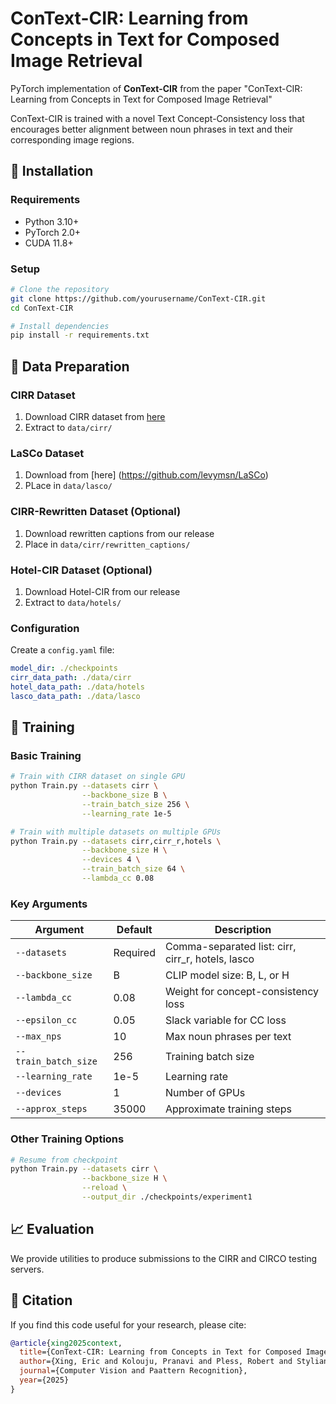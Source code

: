# ConText-CIR: Learning from Concepts in Text for Composed Image Retrieval

PyTorch implementation of **ConText-CIR** from the paper "ConText-CIR: Learning from Concepts in Text for Composed Image Retrieval"

ConText-CIR is trained with a novel Text Concept-Consistency loss that encourages better alignment between noun phrases in text and their corresponding image regions.

## 🔧 Installation

### Requirements
- Python 3.10+
- PyTorch 2.0+
- CUDA 11.8+

### Setup
```bash
# Clone the repository
git clone https://github.com/yourusername/ConText-CIR.git
cd ConText-CIR

# Install dependencies
pip install -r requirements.txt
```

## 📁 Data Preparation

### CIRR Dataset
1. Download CIRR dataset from [here](https://github.com/Cuberick-Orion/CIRR)
2. Extract to `data/cirr/`

### LaSCo Dataset
1. Download from [here] (https://github.com/levymsn/LaSCo)
2. PLace in `data/lasco/`

### CIRR-Rewritten Dataset (Optional)
1. Download rewritten captions from our release
2. Place in `data/cirr/rewritten_captions/`

### Hotel-CIR Dataset (Optional)
1. Download Hotel-CIR from our release
2. Extract to `data/hotels/`


### Configuration
Create a `config.yaml` file:
```yaml
model_dir: ./checkpoints
cirr_data_path: ./data/cirr
hotel_data_path: ./data/hotels
lasco_data_path: ./data/lasco
```

## 🏃 Training

### Basic Training
```bash
# Train with CIRR dataset on single GPU
python Train.py --datasets cirr \
                --backbone_size B \
                --train_batch_size 256 \
                --learning_rate 1e-5

# Train with multiple datasets on multiple GPUs
python Train.py --datasets cirr,cirr_r,hotels \
                --backbone_size H \
                --devices 4 \
                --train_batch_size 64 \
                --lambda_cc 0.08
```

### Key Arguments

| Argument | Default | Description |
|----------|---------|-------------|
| `--datasets` | Required | Comma-separated list: cirr, cirr_r, hotels, lasco |
| `--backbone_size` | B | CLIP model size: B, L, or H |
| `--lambda_cc` | 0.08 | Weight for concept-consistency loss |
| `--epsilon_cc` | 0.05 | Slack variable for CC loss |
| `--max_nps` | 10 | Max noun phrases per text |
| `--train_batch_size` | 256 | Training batch size |
| `--learning_rate` | 1e-5 | Learning rate |
| `--devices` | 1 | Number of GPUs |
| `--approx_steps` | 35000 | Approximate training steps |

### Other Training Options
```bash
# Resume from checkpoint
python Train.py --datasets cirr \
                --backbone_size H \
                --reload \
                --output_dir ./checkpoints/experiment1
```

## 📈 Evaluation
We provide utilities to produce submissions to the CIRR and CIRCO testing servers. 

## 📝 Citation

If you find this code useful for your research, please cite:

```bibtex
@article{xing2025context,
  title={ConText-CIR: Learning from Concepts in Text for Composed Image Retrieval},
  author={Xing, Eric and Kolouju, Pranavi and Pless, Robert and Stylianou, Abby and Jacobs, Nathan},
  journal={Computer Vision and Paattern Recognition},
  year={2025}
}
```